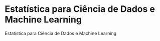 # Estatística para Ciência de Dados e Machine Learning
Estatística para Ciência de Dados e Machine Learning
